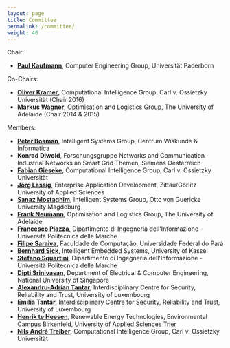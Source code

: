 ```yaml
---
layout: page
title: Committee
permalink: /committee/
weight: 40
---
```


Chair: 

- <a href="https://sites.google.com/site/paulkaufmann"><u><b>Paul Kaufmann</b></u></a>, Computer Engineering Group, Universität Paderborn

Co-Chairs: 

- <a href="http://www.ci.uni-oldenburg.de/"><u><b>Oliver Kramer</b></u></a>, Computational Intelligence Group, Carl v. Ossietzky Universität (Chair 2016)
- <a href="http://cs.adelaide.edu.au/%7Emarkus"><u><b>Markus Wagner</b></u></a>, Optimisation and Logistics Group, The University of Adelaide (Chair 2014 &amp; 2015)

Members:

- <a href="http://homepages.cwi.nl/%7Ebosman/"><u><b>Peter Bosman</b></u></a>, Intelligent Systems Group, Centrum Wiskunde &amp; Informatica
- <b>Konrad Diwold</b>, Forschungsgruppe Networks and Communication - Industrial Networks an Smart Grid Themen, Siemens Oesterreich
- <a href="http://www.ci.uni-oldenburg.de/55388.html"><u><b>Fabian Gieseke</b></u></a>, Computational Intelligence Group, Carl v. Ossietzky Universität
- <a href="http://www.enterprise-application-development.org/group/joerg-laessig.html"><u><b>Jörg Lässig</b></u></a>, Enterprise Application Development, Zittau/Görlitz University of Applied Sciences
- <a href="http://is.cs.ovgu.de/SanazMostaghim.html"><u><b>Sanaz Mostaghim</b></u></a>, Intelligent Systems Group, Otto von Guericke University Magdeburg
- <a href="http://cs.adelaide.edu.au/%7Efrank"><u><b>Frank Neumann</b></u></a>, Optimisation and Logistics Group, The University of Adelaide
- <a href="http://www.dii.univpm.it/francesco.piazza"><u><b>Francesco Piazza</b></u></a>, Dipartimento di Ingegneria dell'Informazione - Università Politecnica delle Marche
- <a href="http://filipesaraiva.info/"><u><b>Filipe Saraiva</b></u></a>, Faculdade de Computação, Universidade Federal do Pará
- <a href="http://www.ies.eecs.uni-kassel.de/sick"><u><b>Bernhard Sick</b></u></a>, Intelligent Embedded Systems, University of Kassel
- <a href="http://www.dii.univpm.it/stefano.squartini"><u><b>Stefano Squartini</b></u></a>, Dipartimento di Ingegneria dell'Informazione - Università Politecnica delle Marche
- <a href="http://www.ece.nus.edu.sg/stfpage/elesd/"><u><b>Dipti Srinivasan</b></u></a>, Department of Electrical &amp; Computer Engineering, National University of Singapore
- <a href="https://alexandrutantar.wordpress.com/"><u><b>Alexandru-Adrian Tantar</b></u></a>, Interdisciplinary Centre for Security, Reliability and Trust, University of Luxembourg
- <a href="https://emiliatantar.wordpress.com/"><u><b>Emilia Tantar</b></u></a>, Interdisciplinary Centre for Security, Reliability and Trust, University of Luxembourg
- <a href="http://www.umwelt-campus.de/ucb/index.php?id=teheesen"><u><b>Henrik te Heesen</b></u></a>, Renewable Energy Technologies, Environmental Campus Birkenfeld, University of Applied Sciences Trier
- <a href="http://www.ci.uni-oldenburg.de/59440.html"><u><b>Nils André Treiber</b></u></a>, Computational Intelligence Group, Carl v. Ossietzky Universität
